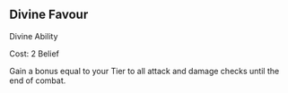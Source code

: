 ## Divine Favour

Divine Ability

Cost: 2 Belief 

Gain a bonus equal to your Tier to all attack and damage checks until the end of combat.